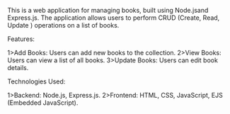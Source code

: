  This is a web application for managing books, built using Node.jsand Express.js.
 The application allows users to perform CRUD (Create, Read, Update ) operations on a list of books.
 
 Features:
 
1>Add Books: Users can add new books to the collection.
2>View Books: Users can view a list of all books.
3>Update Books: Users can edit book details.

Technologies Used:

1>Backend: Node.js, Express.js.
2>Frontend: HTML, CSS, JavaScript, EJS (Embedded JavaScript).

